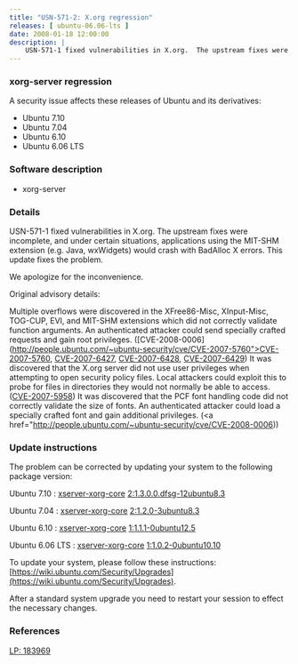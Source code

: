 ```yaml
---
title: "USN-571-2: X.org regression"
releases: [ ubuntu-06.06-lts ]
date: 2008-01-18 12:00:00
description: |
    USN-571-1 fixed vulnerabilities in X.org.  The upstream fixes were incomplete, and under certain situations, applications using the MIT-SHM extension (e.g. Java, wxWidgets) would crash with BadAlloc X errors. This update fixes the problem.
--- 
```

 
### xorg-server regression

A security issue affects these releases of Ubuntu and its derivatives:

* Ubuntu 7.10
* Ubuntu 7.04
* Ubuntu 6.10
* Ubuntu 6.06 LTS

### Software description

* xorg-server 

### Details

USN-571-1 fixed vulnerabilities in X.org. The upstream fixes were incomplete, and under certain situations, applications using the MIT-SHM extension (e.g. Java, wxWidgets) would crash with BadAlloc X errors. This update fixes the problem.

We apologize for the inconvenience.

Original advisory details:

 Multiple overflows were discovered in the XFree86-Misc, XInput-Misc, TOG-CUP, EVI, and MIT-SHM extensions which did not correctly validate function arguments. An authenticated attacker could send specially crafted requests and gain root privileges. ([CVE-2008-0006](http://people.ubuntu.com/~ubuntu-security/cve/CVE-2007-5760">CVE-2007-5760</a>, <a href="http://people.ubuntu.com/~ubuntu-security/cve/CVE-2007-6427">CVE-2007-6427</a>, <a href="http://people.ubuntu.com/~ubuntu-security/cve/CVE-2007-6428">CVE-2007-6428</a>, <a href="http://people.ubuntu.com/~ubuntu-security/cve/CVE-2007-6429">CVE-2007-6429</a>) It was discovered that the X.org server did not use user privileges when attempting to open security policy files. Local attackers could exploit this to probe for files in directories they would not normally be able to access. (<a href="http://people.ubuntu.com/~ubuntu-security/cve/CVE-2007-5958">CVE-2007-5958</a>) It was discovered that the PCF font handling code did not correctly validate the size of fonts. An authenticated attacker could load a specially crafted font and gain additional privileges. (<a href="http://people.ubuntu.com/~ubuntu-security/cve/CVE-2008-0006)) 

### Update instructions

The problem can be corrected by updating your system to the following package version:

Ubuntu 7.10
 : [xserver-xorg-core](https://launchpad.net/ubuntu/+source/xorg-server) <span> [2:1.3.0.0.dfsg-12ubuntu8.3](https://launchpad.net/ubuntu/+source/xorg-server/2:1.3.0.0.dfsg-12ubuntu8.3) </span> 

Ubuntu 7.04
 : [xserver-xorg-core](https://launchpad.net/ubuntu/+source/xorg-server) <span> [2:1.2.0-3ubuntu8.3](https://launchpad.net/ubuntu/+source/xorg-server/2:1.2.0-3ubuntu8.3) </span> 

Ubuntu 6.10
 : [xserver-xorg-core](https://launchpad.net/ubuntu/+source/xorg-server) <span> [1:1.1.1-0ubuntu12.5](https://launchpad.net/ubuntu/+source/xorg-server/1:1.1.1-0ubuntu12.5) </span> 

Ubuntu 6.06 LTS
 : [xserver-xorg-core](https://launchpad.net/ubuntu/+source/xorg-server) <span> [1:1.0.2-0ubuntu10.10](https://launchpad.net/ubuntu/+source/xorg-server/1:1.0.2-0ubuntu10.10) </span> 

To update your system, please follow these instructions: [https://wiki.ubuntu.com/Security/Upgrades](https://wiki.ubuntu.com/Security/Upgrades).

After a standard system upgrade you need to restart your session to effect the necessary changes. 

### References

 [LP: 183969](https://launchpad.net/bugs/183969)
 
